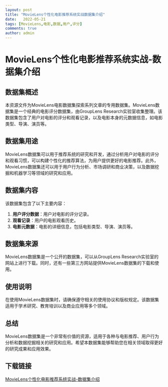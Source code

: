 ```yaml
---
layout: post
title: "MovieLens个性化电影推荐系统实战数据集介绍"
date:   2022-05-21
tags: [MovieLens,电影,数据,用户,评分]
comments: true
author: admin
---
```

# MovieLens个性化电影推荐系统实战-数据集介绍

## 数据集概述

本资源文件为MovieLens电影数据集探索系列文章的专用数据集。MovieLens数据集是一个经典的电影评分数据集，由GroupLens Research实验室收集整理。该数据集包含了用户对电影的评分和观看记录，以及电影本身的元数据信息，如电影类型、导演、演员等。

## 数据集用途

MovieLens数据集可以用于推荐系统的研究和开发，通过分析用户对电影的评分和观看习惯，可以构建个性化的推荐算法，为用户提供更好的电影推荐。此外，MovieLens数据集还可以用于用户行为分析、市场调研和商业决策，以及数据挖掘和机器学习等领域的研究和应用。

## 数据集内容

该数据集包含了以下主要内容：

1. **用户评分数据**：用户对电影的评分记录。
2. **观看记录**：用户的电影观看历史。
3. **电影元数据**：电影的详细信息，包括电影类型、导演、演员等。

## 数据集来源

MovieLens数据集是一个公开的数据集，可以从GroupLens Research实验室的网站上进行下载。同时，还有一些第三方网站提供MovieLens数据集的下载和使用。

## 使用说明

在使用MovieLens数据集时，请确保遵守相关的使用协议和版权规定。该数据集适用于学术研究、教育培训以及商业应用等多个领域。

## 总结

MovieLens数据集是一个非常有价值的资源，适用于各种与电影推荐、用户行为分析和数据挖掘相关的研究和应用。希望本数据集能够帮助您在相关领域取得更好的研究成果和应用效果。

## 下载链接

[MovieLens个性化电影推荐系统实战-数据集介绍](https://pan.quark.cn/s/b9086137e68f)